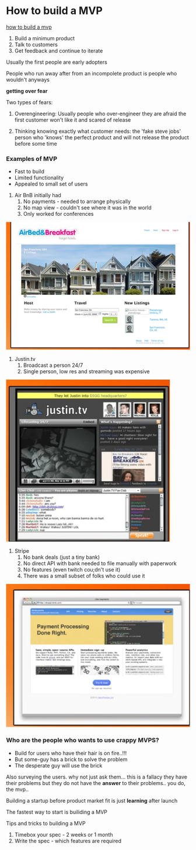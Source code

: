 # How to build a MVP
[how to build a mvp](https://www.ycombinator.com/library/Io-how-to-build-an-mvp)
1. Build a minimum product
2. Talk to customers
3. Get feedback and continue to iterate

Usually the first people are early adopters

People who run away after from an incompolete product is people who wouldn't anyways


**getting over fear**

Two types of fears:

1. Overengineering:
Usually people who over-engineer they are afraid the first customer won't like it and scared of release

2. Thinking knowing exactly what customer needs: 
the 'fake steve jobs' person who 'knows' the perfect product and will not release the product before some time


### Examples of MVP
- Fast to build
- Limited functionality
- Appealed to small set of users

1. Air BnB initially had
   1. No payments - needed to arrange physically
   2. No map view - couldn't see where it was in the world
   3. Only worked for conferences
   
![alt text](image.png)
1. Justin.tv
   1. Broadcast a person 24/7
   2. Single person, low res and streaming was expensive

![alt text](image-1.png)
1. Stripe 
   1. No bank deals (just a tiny bank)
   2. No direct API with bank needed to file manually with paperwork
   3. No features (even twitch cou;dn't use it)
   4. There was a small subset of folks who could use it 

![alt text](image-2.png)


### Who are the people who wants to use crappy MVPS?
- Build for users who have their hair is on fire..!!!
- But some-guy has a brick to solve the problem
- The desperate guy will use the brick 



Also surveying the users. why not just ask them... this is a fallacy they have their problems but they do not have the **answer** to their problems.. you do, the mvp..


Building a startup before product market fit is just **learning** after launch

The fastest way to start is builiding a MVP


Tips and tricks to building a MVP
1. Timebox your spec - 2 weeks or 1 month 
2. Write the spec - which features are required